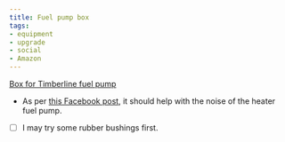 ```yaml
---
title: Fuel pump box
tags:
- equipment
- upgrade
- social
- Amazon
---
```

[Box for Timberline fuel pump](https://www.amazon.com/dp/B075X14D5Z/ref=nosim?tag=ffwf0f-20)
- As per [this Facebook post](https://www.facebook.com/groups/399267275508711/posts/541588447943259/), it should help with the noise of the heater fuel pump.
- [ ] I may try some rubber bushings first.
